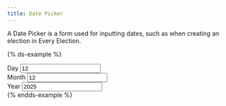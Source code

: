 ```yaml
---
title: Date Picker
---
```


A Date Picker is a form used for inputting dates, such as when creating an election in Every Election.

{% ds-example %}

<div class="site-resizer">
  <div class="ds-date">
    <div class="ds-field">
      <label for="id_date-date_0">Day</label>
      <input type="number" name="day_0" value="12" required="" id="id_date-date_0">
    </div>
    <div class="ds-field">
      <label for="id_date-date_1">Month</label>
      <input type="number" name="month_1" value="12" required="" id="id_date-date_1">
    </div>
    <div class="ds-field">
      <label for="id_date-date_2">Year</label>
      <input type="number" name="year_2" value="2025" required="" id="id_date-date_2">
    </div>
  </div>
</div>
{% endds-example %}

